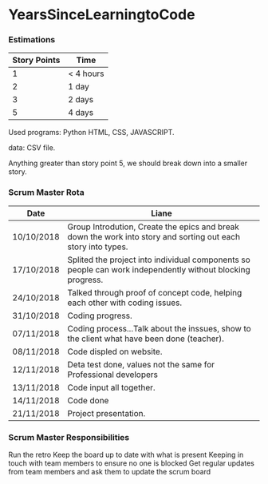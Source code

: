 # YearsSinceLearningtoCode

### Estimations

| Story Points  | Time |
| ------------- | ------------- |
| 1  | < 4 hours |
| 2  | 1 day  |
| 3  | 2 days |
| 5  | 4 days |

Used programs:
Python
HTML, CSS, JAVASCRIPT.

data: 
CSV file.

Anything greater than story point 5, we should break down into a smaller story.

### Scrum Master Rota

| Date        |  Liane  |
| ------------| ------------- |
| 10/10/2018  | Group Introdution, Create the epics and break down the work into story and sorting out each story into types. |
| 17/10/2018  | Splited the project into individual components so people can work independently without blocking progress. |
| 24/10/2018  | Talked through proof of concept code, helping each other with coding issues. |
| 31/10/2018  | Coding progress. |
| 07/11/2018  | Coding process...Talk about the inssues, show to the client what have been done (teacher). |
| 08/11/2018  | Code displed on website.|
| 12/11/2018  | Deta test done, values not the same for Professional developers |
| 13/11/2018  | Code input all together.|
| 14/11/2018  | Code done|
| 21/11/2018  | Project presentation.|

### Scrum Master Responsibilities
Run the retro
Keep the board up to date with what is present
Keeping in touch with team members to ensure no one is blocked
Get regular updates from team members and ask them to update the scrum board

